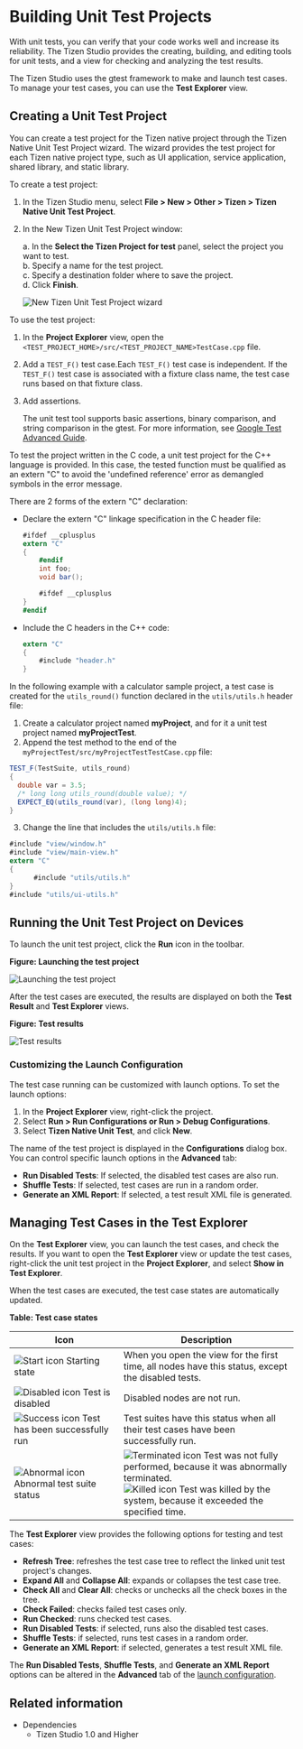 # Building Unit Test Projects

With unit tests, you can verify that your code works well and increase its reliability. The Tizen Studio provides the creating, building, and editing tools for unit tests, and a view for checking and analyzing the test results.

The Tizen Studio uses the gtest framework to make and launch test cases. To manage your test cases, you can use the **Test Explorer** view.

## Creating a Unit Test Project

You can create a test project for the Tizen native project through the Tizen Native Unit Test Project wizard. The wizard provides the test project for each Tizen native project type, such as UI application, service application, shared library, and static library.

To create a test project:

1. In the Tizen Studio menu, select **File > New > Other > Tizen > Tizen Native Unit Test Project**.

2. In the New Tizen Unit Test Project window:

   a. In the **Select the Tizen Project for test** panel, select the project you want to test.  
   b. Specify a name for the test project.  
   c. Specify a destination folder where to save the project.  
   d. Click **Finish**.

   ![New Tizen Unit Test Project wizard](./media/unit_test_wizard.png)

To use the test project:

1. In the **Project Explorer** view, open the `<TEST_PROJECT_HOME>/src/<TEST_PROJECT_NAME>TestCase.cpp` file.

2. Add a `TEST_F()` test case.Each `TEST_F()` test case is independent. If the `TEST_F()` test case is associated with a fixture class name, the test case runs based on that fixture class.

3. Add assertions.

   The unit test tool supports basic assertions, binary comparison, and string comparison in the gtest. For more information, see [Google Test Advanced Guide](https://github.com/google/googletest/blob/master/googletest/docs/AdvancedGuide.md).

To test the project written in the C code, a unit test project for the C++ language is provided. In this case, the tested function must be qualified as an extern "C" to avoid the 'undefined reference' error as demangled symbols in the error message.

There are 2 forms of the extern "C" declaration:

- Declare the extern "C" linkage specification in the C header file:

  ```csharp
  #ifdef __cplusplus
  extern "C"
  {
      #endif
      int foo;
      void bar();

      #ifdef __cplusplus
  }
  #endif
  ```

- Include the C headers in the C++ code:

  ```csharp
  extern "C"
  {
      #include "header.h"
  }
  ```

In the following example with a calculator sample project, a test case is created for the `utils_round()` function declared in the `utils/utils.h` header file:

1. Create a calculator project named **myProject**, and for it a unit test project named **myProjectTest**.
2. Append the test method to the end of the `myProjectTest/src/myProjectTestTestCase.cpp` file:  
```csharp
TEST_F(TestSuite, utils_round)
{    
  double var = 3.5;    
  /* long long utils_round(double value); */   
  EXPECT_EQ(utils_round(var), (long long)4);
}
```
3. Change the line that includes the `utils/utils.h` file:  
```csharp
#include "view/window.h"
#include "view/main-view.h"
extern "C"
{    
      #include "utils/utils.h"
}
#include "utils/ui-utils.h"
```

## Running the Unit Test Project on Devices

To launch the unit test project, click the **Run** icon in the toolbar.

**Figure: Launching the test project**

![Launching the test project](./media/unit_test_launch.png)

After the test cases are executed, the results are displayed on both the **Test Result** and **Test Explorer** views.

**Figure: Test results**

![Test results](./media/unit_test_results.png)

### Customizing the Launch Configuration

The test case running can be customized with launch options. To set the launch options:

1. In the **Project Explorer** view, right-click the project.
2. Select **Run > Run Configurations or Run > Debug Configurations**.
3. Select **Tizen Native Unit Test**, and click **New**.

The name of the test project is displayed in the **Configurations** dialog box. You can control specific launch options in the **Advanced** tab:

- **Run Disabled Tests**: If selected, the disabled test cases are also run.
- **Shuffle Tests**: If selected, test cases are run in a random order.
- **Generate an XML Report**: If selected, a test result XML file is generated.

## Managing Test Cases in the Test Explorer

On the **Test Explorer** view, you can launch the test cases, and check the results. If you want to open the **Test Explorer** view or update the test cases, right-click the unit test project in the **Project Explorer**, and select **Show in Test Explorer**.

When the test cases are executed, the test case states are automatically updated.

**Table: Test case states**

| Icon                                     | Description                              |
|----------------------------------------|----------------------------------------|
| ![Start icon](./media/unit_test_icon_start.png) Starting state | When you open the view for the first time, all nodes have this status, except the disabled tests. |
| ![Disabled icon](./media/unit_test_icon_disabled.png) Test is disabled | Disabled nodes are not run.              |
| ![Success icon](./media/unit_test_icon_success.png) Test has been successfully run | Test suites have this status when all their test cases have been successfully run. |
| ![Abnormal icon](./media/unit_test_icon_abnormal.png) Abnormal test suite status | ![Terminated icon](./media/unit_test_icon_terminated.png) Test was not fully performed, because it was abnormally terminated.</br>![Killed icon](./media/unit_test_icon_killed.png) Test was killed by the system, because it exceeded the specified time. |

The **Test Explorer** view provides the following options for testing and test cases:

- **Refresh Tree**: refreshes the test case tree to reflect the linked unit test project's changes.
- **Expand All** and **Collapse All**: expands or collapses the test case tree.
- **Check All** and **Clear All**: checks or unchecks all the check boxes in the tree.
- **Check Failed**: checks failed test cases only.
- **Run Checked**: runs checked test cases.
- **Run Disabled Tests**: if selected, runs also the disabled test cases.
- **Shuffle Tests**: if selected, runs test cases in a random order.
- **Generate an XML Report**: if selected, generates a test result XML file.

The **Run Disabled Tests**, **Shuffle Tests**, and **Generate an XML Report** options can be altered in the **Advanced** tab of the [launch configuration](#running-the-unit-test-project-on-devices).

## Related information
* Dependencies
  - Tizen Studio 1.0 and Higher
